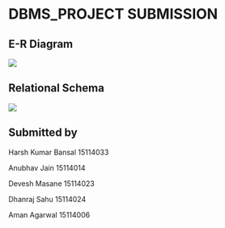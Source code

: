 # DBMS_PROJECT SUBMISSION

## E-R Diagram

<img src="https://github.com/harshkb/ClassroomShoppers/blob/master/dataBaseDocumentation/mockShoppersERD-1.png" >

## Relational Schema

<img src="https://github.com/harshkb/ClassroomShoppers/blob/master/dataBaseDocumentation/mockShopperSchema-1.png" >

## Submitted by
Harsh Kumar Bansal 15114033

Anubhav Jain 15114014

Devesh Masane 15114023

Dhanraj Sahu 15114024

Aman Agarwal 15114006

